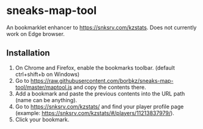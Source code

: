 # sneaks-map-tool
An bookmarklet enhancer to https://snksrv.com/kzstats. Does not currently work on Edge browser.

## Installation
1. On Chrome and Firefox, enable the bookmarks toolbar. (default ctrl+shift+b on Windows)
2. Go to  https://raw.githubusercontent.com/borbkz/sneaks-map-tool/master/maptool.js and copy the contents there.
3. Add a bookmark and paste the previous contents into the URL path (name can be anything).
4. Go to https://snksrv.com/kzstats/ and find your player profile page (example: https://snksrv.com/kzstats/#/players/11213837979/).
5.  Click your bookmark.
